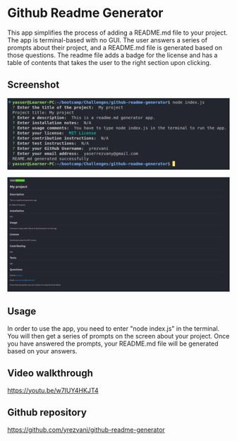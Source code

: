 # Github Readme Generator

This app simplifies the process of adding a README.md file to your project. The app is terminal-based with no GUI. The user answers a series of prompts about their project, and a README.md file is generated based on those questions. The readme file adds a badge for the license and has a table of contents that takes the user to the right section upon clicking.

## Screenshot

![alt text](./assets/images/Screenshot1.png)


![alt text](./assets/images/Screenshot2.png)

## Usage

In order to use the app, you need to enter "node index.js" in the terminal. You will then get a series of prompts on the screen about your project. Once you have answered the prompts, your README.md file will be generated based on your answers.


## Video walkthrough

https://youtu.be/w7IUY4HKJT4

## Github repository

https://github.com/yrezvani/github-readme-generator

